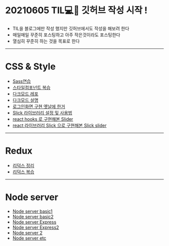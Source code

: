 # 20210605 TIL💻📝 깃허브 작성 시작 ! 

- TIL을 블로그에만 작성 했지만 깃허브에서도 작성을 해보려 한다
- 매일매일 꾸준히 포스팅하고 아주 작은것이라도 포스팅한다
- 열심히 꾸준히 하는 것을 목표로 한다
------------------------------------------------
# CSS & Style
- [Sass연습](https://github.com/Geonwoo-Lee/Sass-Practice-Demo)
- [스타일컴포넌트 복습](https://github.com/Geonwoo-Lee/TIL-/blob/main/TIL/TIL20210706.MD)
- [다크모드 레포](https://github.com/Geonwoo-Lee/Darkmode)
- [다크모드 설명](https://github.com/Geonwoo-Lee/TIL-/blob/main/TIL/Darkmode/TIL20210707.MD)
- [로그인화면 구현 옛날에 한거](https://github.com/Geonwoo-Lee/Sign-up-js-upgrade)
- [Slick 라이브러리 설정 및 사용법](https://github.com/Geonwoo-Lee/TIL-/blob/main/TIL/TIL20210715.MD)
- [react hooks 로 구현해본 Slider](https://github.com/Geonwoo-Lee/TIL-/blob/main/TIL/slider/TIL20210716.MD)
- [react 라이브러리 Slick 으로 구현해본 Slick slider](https://github.com/Geonwoo-Lee/TIL-/blob/main/TIL/slickSlider/slick.MD)
------------------------------------------------
# Redux

- [리덕스 정리](https://github.com/Geonwoo-Lee/TIL-/blob/main/TIL/Redux/20210709.MD)
- [리덕스 복습](https://github.com/Geonwoo-Lee/TIL-/blob/main/TIL/TIL20210713.MD)
------------------------------------------------
# Node server
- [Node server basic1](https://github.com/Geonwoo-Lee/TIL-/blob/main/TIL/NodeServer/NodeServerBasic.MD)
- [Node server basic2](https://github.com/Geonwoo-Lee/TIL-/blob/main/TIL/NodeServer/NodeServerBasic2.MD)
- [Node server Express](https://github.com/Geonwoo-Lee/TIL-/blob/main/TIL/NodeServer/NodeServerExpress.MD)
- [Node server Express2](https://github.com/Geonwoo-Lee/TIL-/blob/main/TIL/NodeServer/NodeServerExpress2.MD)
- [Node server 2](https://github.com/Geonwoo-Lee/TIL-/blob/main/TIL/NodeServer/NodeServer2.MD)
- [Node server etc](https://github.com/Geonwoo-Lee/TIL-/blob/main/TIL/TIL20210702.MD)
